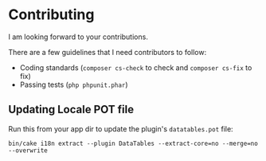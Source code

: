# Contributing

I am looking forward to your contributions.

There are a few guidelines that I need contributors to follow:
* Coding standards (`composer cs-check` to check and `composer cs-fix` to fix)
* Passing tests (`php phpunit.phar`)



## Updating Locale POT file

Run this from your app dir to update the plugin's `datatables.pot` file:
```
bin/cake i18n extract --plugin DataTables --extract-core=no --merge=no --overwrite
```
